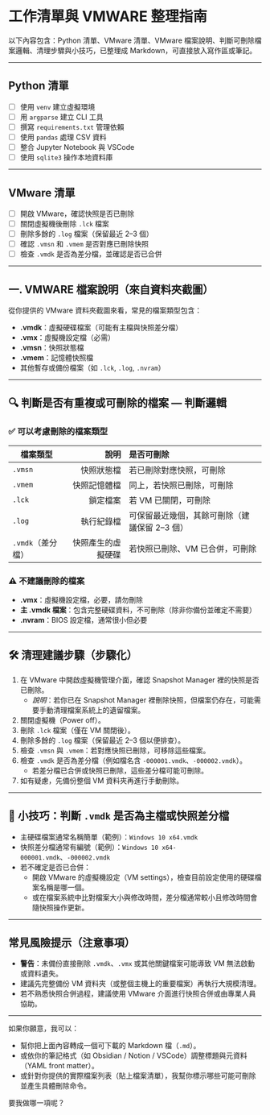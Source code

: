 # 工作清單與 VMWARE 整理指南

以下內容包含：Python 清單、VMware 清單、VMware 檔案說明、判斷可刪除檔案邏輯、清理步驟與小技巧，已整理成 Markdown，可直接放入寫作區或筆記。

---

## Python 清單

- [ ] 使用 `venv` 建立虛擬環境  
- [ ] 用 `argparse` 建立 CLI 工具  
- [ ] 撰寫 `requirements.txt` 管理依賴  
- [ ] 使用 `pandas` 處理 CSV 資料  
- [ ] 整合 Jupyter Notebook 與 VSCode  
- [ ] 使用 `sqlite3` 操作本地資料庫  

---

## VMware 清單

- [ ] 開啟 VMware，確認快照是否已刪除  
- [ ] 關閉虛擬機後刪除 `.lck` 檔案  
- [ ] 刪除多餘的 `.log` 檔案（保留最近 2–3 個）  
- [ ] 確認 `.vmsn` 和 `.vmem` 是否對應已刪除快照  
- [ ] 檢查 `.vmdk` 是否為差分檔，並確認是否已合併  

---

## 一. VMWARE 檔案說明（來自資料夾截圖）

從你提供的 VMware 資料夾截圖來看，常見的檔案類型包含：

- **.vmdk**：虛擬硬碟檔案（可能有主檔與快照差分檔）  
- **.vmx**：虛擬機設定檔（必需）  
- **.vmsn**：快照狀態檔  
- **.vmem**：記憶體快照檔  
- 其他暫存或備份檔案（如 `.lck`, `.log`, `.nvram`）

---

## 🔍 判斷是否有重複或可刪除的檔案 — 判斷邏輯

### ✅ 可以考慮刪除的檔案類型

| 檔案類型 | 說明 | 是否可刪除 |
|---|---:|:---|
| `.vmsn` | 快照狀態檔 | 若已刪除對應快照，可刪除 |
| `.vmem` | 快照記憶體檔 | 同上，若快照已刪除，可刪除 |
| `.lck` | 鎖定檔案 | 若 VM 已關閉，可刪除 |
| `.log` | 執行紀錄檔 | 可保留最近幾個，其餘可刪除（建議保留 2–3 個） |
| `.vmdk`（差分檔） | 快照產生的虛擬硬碟 | 若快照已刪除、VM 已合併，可刪除 |

### ⚠️ 不建議刪除的檔案

- **.vmx**：虛擬機設定檔，必要，請勿刪除  
- **主 .vmdk 檔案**：包含完整硬碟資料，不可刪除（除非你備份並確定不需要）  
- **.nvram**：BIOS 設定檔，通常很小但必要

---

## 🛠️ 清理建議步驟（步驟化）

1. 在 VMware 中開啟虛擬機管理介面，確認 Snapshot Manager 裡的快照是否已刪除。  
   - _說明_：若你已在 Snapshot Manager 裡刪除快照，但檔案仍存在，可能需要手動清理檔案系統上的遺留檔案。  
2. 關閉虛擬機（Power off）。  
3. 刪除 `.lck` 檔案（僅在 VM 關閉後）。  
4. 刪除多餘的 `.log` 檔案（保留最近 2–3 個以便排查）。  
5. 檢查 `.vmsn` 與 `.vmem`：若對應快照已刪除，可移除這些檔案。  
6. 檢查 `.vmdk` 是否為差分檔（例如檔名含 `-000001.vmdk`、`-000002.vmdk`）。  
   - 若差分檔已合併或快照已刪除，這些差分檔可能可刪除。  
7. 如有疑慮，先備份整個 VM 資料夾再進行手動刪除。  

---

## 🧠 小技巧：判斷 `.vmdk` 是否為主檔或快照差分檔

- 主硬碟檔案通常名稱簡單（範例）：`Windows 10 x64.vmdk`  
- 快照差分檔通常有編號（範例）：`Windows 10 x64-000001.vmdk`、`-000002.vmdk`  
- 若不確定是否已合併：
  - 開啟 VMware 的虛擬機設定（VM settings），檢查目前設定使用的硬碟檔案名稱是哪一個。  
  - 或在檔案系統中比對檔案大小與修改時間，差分檔通常較小且修改時間會隨快照操作更新。

---

## 常見風險提示（注意事項）

- **警告**：未備份直接刪除 `.vmdk`、`.vmx` 或其他關鍵檔案可能導致 VM 無法啟動或資料遺失。  
- 建議先完整備份 VM 資料夾（或整個主機上的重要檔案）再執行大規模清理。  
- 若不熟悉快照合併過程，建議使用 VMware 介面進行快照合併或由專業人員協助。

---

如果你願意，我可以：

- 幫你把上面內容轉成一個可下載的 Markdown 檔（`.md`）。  
- 或依你的筆記格式（如 Obsidian / Notion / VSCode）調整標題與元資料（YAML front matter）。  
- 或針對你提供的實際檔案列表（貼上檔案清單），我幫你標示哪些可能可刪除並產生具體刪除命令。  

要我做哪一項呢？
